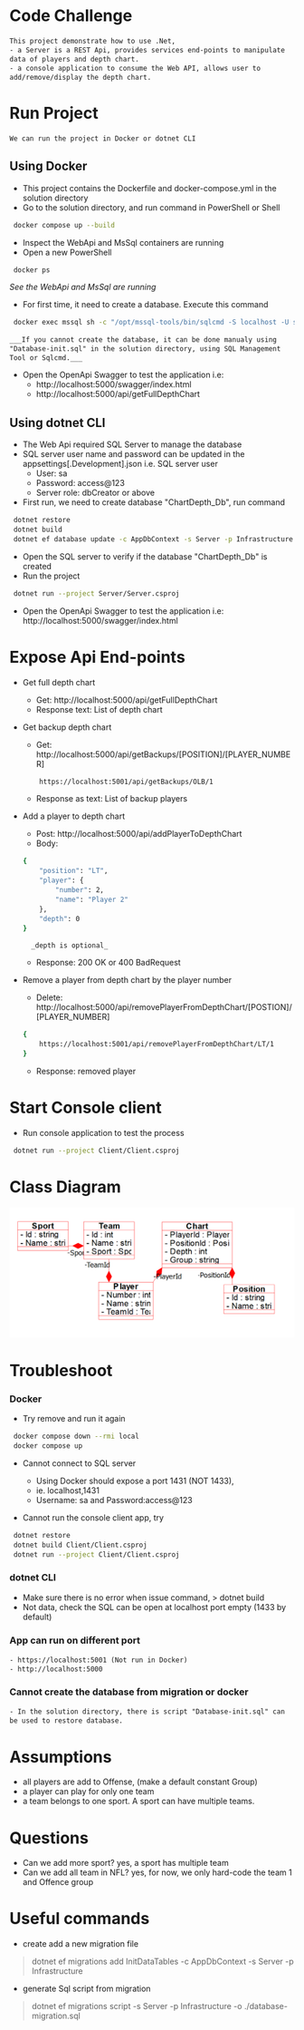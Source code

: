 # Code Challenge
    This project demonstrate how to use .Net,
    - a Server is a REST Api, provides services end-points to manipulate data of players and depth chart.
    - a console application to consume the Web API, allows user to add/remove/display the depth chart.
    
# Run Project
	We can run the project in Docker or dotnet CLI
## Using Docker
- This project contains the Dockerfile and docker-compose.yml in the solution directory
- Go to the solution directory, and run command in PowerShell or Shell
```sh
 docker compose up --build
```
- Inspect the WebApi and MsSql containers are running
- Open a new PowerShell
```sh
 docker ps
```
  _See the WebApi and MsSql are running_

- For first time, it need to create a database. Execute this command
```sh
 docker exec mssql sh -c "/opt/mssql-tools/bin/sqlcmd -S localhost -U sa -P access@123 -i /var/opt/Database-init.sql"
```
    ___If you cannot create the database, it can be done manualy using "Database-init.sql" in the solution directory, using SQL Management Tool or Sqlcmd.___

- Open the OpenApi Swagger to test the application
i.e:
	- http://localhost:5000/swagger/index.html
	- http://localhost:5000/api/getFullDepthChart

## Using dotnet CLI
- The Web Api required SQL Server to manage the database
- SQL server user name and password can be updated in the appsettings[.Development].json
  i.e. SQL server user
	- User: sa
	- Password: access@123
	- Server role: dbCreator or above
- First run, we need to create database "ChartDepth_Db", run command
```sh
 dotnet restore
 dotnet build
 dotnet ef database update -c AppDbContext -s Server -p Infrastructure
```
- Open the SQL server to verify if the database "ChartDepth_Db" is created
- Run the project
```sh
 dotnet run --project Server/Server.csproj
```
- Open the OpenApi Swagger to test the application
i.e: http://localhost:5000/swagger/index.html


# Expose Api End-points
- Get full depth chart
    - Get: http://localhost:5000/api/getFullDepthChart
	- Response text: List of depth chart
	
- Get backup depth chart
    - Get: http://localhost:5000/api/getBackups/[POSITION]/[PLAYER_NUMBER]
    ```sh
		https://localhost:5001/api/getBackups/OLB/1
	```
	- Response as text: List of backup players

- Add a player to depth chart
    - Post: http://localhost:5000/api/addPlayerToDepthChart
    - Body:
    ```sh
    {
        "position": "LT",
        "player": {
            "number": 2,
            "name": "Player 2"
        },
        "depth": 0
    }
    ```
		_depth is optional_
	- Response: 200 OK or 400 BadRequest
    
- Remove a player from depth chart by the player number
    - Delete: http://localhost:5000/api/removePlayerFromDepthChart/[POSTION]/[PLAYER_NUMBER]
    ```sh
    {
        https://localhost:5001/api/removePlayerFromDepthChart/LT/1
    }
    ```
	- Response: removed player

# Start Console client
- Run console application to test the process
```sh
 dotnet run --project Client/Client.csproj
```

# Class Diagram
![Class Diagram](Images/Class-Diagram.png)

# Troubleshoot
### Docker
- Try remove and run it again
```sh
 docker compose down --rmi local
 docker compose up
```
- Cannot connect to SQL server
    - Using Docker should expose a port 1431 (NOT 1433),
	- ie. localhost,1431
	- Username: sa and Password:access@123
		
- Cannot run the console client app, try
```sh
 dotnet restore
 dotnet build Client/Client.csproj
 dotnet run --project Client/Client.csproj
```
		
### dotnet CLI
- Make sure there is no error when issue command, > dotnet build
- Not data, check the SQL can be open at localhost port empty (1433 by default)
	
### App can run on different port
	- https://localhost:5001 (Not run in Docker)
	- http://localhost:5000
	
### Cannot create the database from migration or docker
	- In the solution directory, there is script "Database-init.sql" can be used to restore database.

# Assumptions
- all players are add to Offense, (make a default constant Group)
- a player can play for only one team
- a team belongs to one sport. A sport can have multiple teams.

# Questions
- Can we add more sport?
    yes, a sport has multiple team
- Can we add all team in NFL?
    yes, for now, we only hard-code the team 1 and Offence group

# Useful commands
- create add a new migration file
> dotnet ef migrations add InitDataTables -c AppDbContext -s Server -p Infrastructure

- generate Sql script from migration
> dotnet ef migrations script -s Server -p Infrastructure -o ./database-migration.sql
